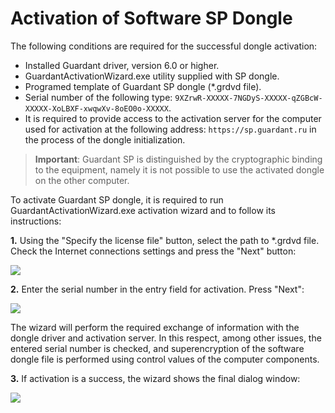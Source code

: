 # Activation of Software SP Dongle

The following conditions are required for the successful dongle activation:

* Installed Guardant driver, version 6.0 or higher.
* GuardantActivationWizard.exe utility supplied with SP dongle.
* Programed template of Guardant SP dongle (*.grdvd file).
* Serial number of the following type: `9XZrwR-XXXXX-7NGDyS-XXXXX-qZGBcW-XXXXX-XoLBXF-xwqwXv-8oEO0o-XXXXX`.
* It is required to provide access to the activation server for the computer used for activation at the following address: `https://sp.guardant.ru` in the process of the dongle initialization.

> **Important**: Guardant SP is distinguished by the cryptographic binding to the equipment, namely it is not possible to use the activated dongle on the other computer.

To activate Guardant SP dongle, it is required to run GuardantActivationWizard.exe  activation wizard and to follow its instructions:

**1.** Using the "Specify the license file" button, select the path to *.grdvd file. Check the Internet connections settings and press the "Next" button:

![](../images/guardant-sp-activate-1.png)

**2.** Enter the serial number in the entry field for activation. Press "Next":

![](../images/guardant-sp-activate-2.png)

The wizard will perform the required exchange of information with the dongle driver and activation server. In this respect, among other issues, the entered serial number is checked, and superencryption of the software dongle file is performed using control values of the computer components.

**3.** If activation is a success, the wizard shows the final dialog window:

![](../images/guardant-sp-activate-3.png)